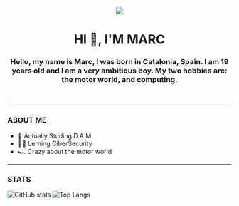 <div id="header" align="center">
  <img src="https://media.giphy.com/media/6CMWn0pl3y96h2iJrY/giphy.gif" widht="300">
  <h1>HI 🤙, I'M MARC</h1>
  <h3>Hello, my name is Marc, I was born in Catalonia, Spain. I am 19 years old and I am a very ambitious boy. My two hobbies are: the motor world, and computing.</h3>
</div>

<div id="badges">
  <a href="https://twitter.com/MarcG_89">
    <img href="https://img.shields.io/twitter/follow/MarcG_89?color=blue&label=Twitter&logo=twitter&style=plastic"> 
  </a>
  <a href="https://www.linkedin.com/in/marc-g%C3%BCell-paredes-3653a4259/">
    <img href="https://img.shields.io/twitter/follow/MarcG_89?color=blue&label=Twitter&logo=twitter&style=plastic"> 
  </a>
  <a href="https://www.instagram.com/_marquitus_/">
    <img href="https://img.shields.io/twitter/follow/MarcG_89?color=blue&label=Twitter&logo=twitter&style=plastic"> 
  </a>
</div>

---

### ABOUT ME
- 📖 Actually Studing D.A.M
- 🧑‍💻 Lerning CiberSecurity
- 🏎️ Crazy about the motor world

---
### STATS
![GitHub stats](https://github-readme-stats.vercel.app/api?username=Marc89898&show_icons=true&theme=radical)
![Top Langs](https://github-readme-stats.vercel.app/api/top-langs/?username=Marc89898&theme=dark)


